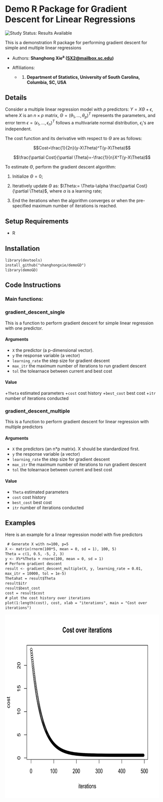 
# Demo R Package for Gradient Descent for Linear Regressions

<img src="https://img.shields.io/badge/Study%20Status-Results%20Available-yellow.svg" alt="Study Status: Results Available"> 

This is a demonstration R package for performing gradient descent for simple and multiple linear regressions


- Authors: **Shanghong Xie<sup>a</sup> (SX2@mailbox.sc.edu)</sup>**

- Affiliations:
   + 1. **Department of Statistics, University of South Carolina, Columbia, SC, USA**

## Details
Consider a multiple linear regression model with $p$ predictors: $Y=X\Theta+\epsilon$, where $X$ is an $n\times p$ matrix, $\Theta=(\theta_1, \dots, \theta_p)^T$ represents the parameters, and error term $\epsilon=(\epsilon_1, \dots, \epsilon_n)^T$ follows a multivariate normal distribution, $\epsilon_i$'s are independent.

The cost function and its derivative with respect to $\Theta$ are as follows:

$$Cost=\frac{1}{2n}(y-X\Theta)^T(y-X\Theta)$$

```math
\frac{\partial Cost}{\partial \Theta}=-\frac{1}{n}X^T(y-X\Theta)
```


To estimate $\Theta$, perform the gradient descent algorithm: 

1. Initialize $\Theta=0$;

2. Iteratively update $\Theta$ as: $\Theta:= \Theta-\alpha \frac{\partial Cost}{\partial \Theta}$, where $\alpha$ is a learning rate;

3. End the iterations when the algorithm converges or when the pre-specified maximum number of iterations is reached.



## Setup Requirements
- R

## Installation

```
library(devtools)
install_github("shanghongxie/demoGD")
library(demoGD)
```


## Code Instructions


### Main functions: 
### gradient_descent_single 
This is a function to perform gradient descent for simple linear regression with one predictor.
#### Arguments
+ `X`	the predictor (a p-dimensional vector).
+ `y`	the response variable (a vector)
+ `learning_rate`	the step size for gradient descent
+ `max_itr`	the maximum number of iterations to run gradient descent
+ `tol`	the tolearnace between current and best cost

#### Value
+`Theta` estimated parameters
+`cost` cost history
+`best_cost` best cost
+`itr` number of iterations conducted

### gradient_descent_multiple
This is a function to perform gradient descent for linear regression with multiple predictors
#### Arguments
+ `X`	the predictors (an n*p matrix). X should be standardized first.
+ `y`	the response variable (a vector)
+ `learning_rate`	the step size for gradient descent
+ `max_itr`	the maximum number of iterations to run gradient descent
+ `tol`	the tolearnace between current and best cost

#### Value
+ `Theta` estimated parameters
+ `cost` cost history
+ `best_cost` best cost
+ `itr` number of iterations conducted


 ## Examples
 Here is an example for a linear regression model with five predictors
``` 
 # Generate X with n=100, p=5
X <- matrix(rnorm(100*5, mean = 0, sd = 1), 100, 5)
Theta = c(1, 0.5, -5, 2, 3)
y <- X%*%Theta + rnorm(100, mean = 0, sd = 1)
# Perform gradient descent
result <- gradient_descent_multiple(X, y, learning_rate = 0.01, max_itr = 10000, tol = 1e-5)
Thetahat = result$Theta
result$itr
result$best_cost
cost = result$cost
# plot the cost history over iterations
plot(1:length(cost), cost, xlab = "iterations", main = "Cost over iterations")
```

<p align="center">
<img src="https://github.com/shanghongxie/demoGD/blob/master/costhistory.png" width="700" height="600">
</p>



